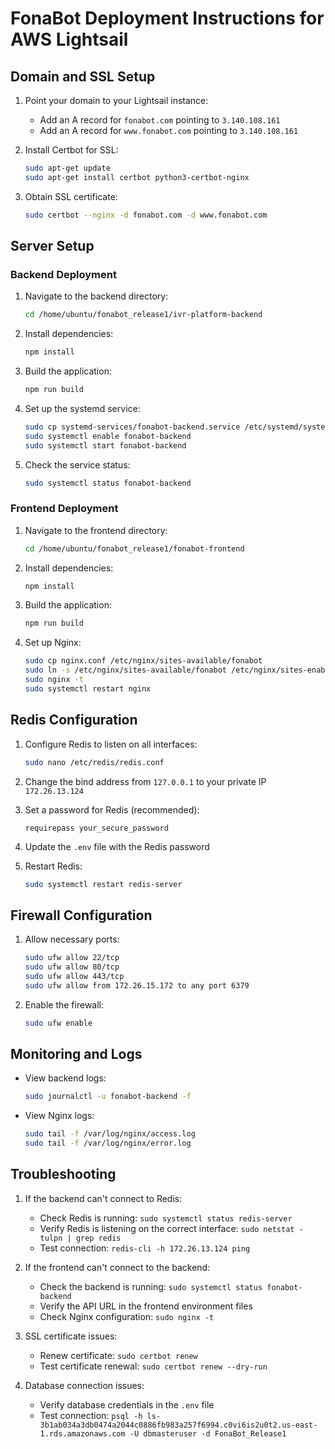 # FonaBot Deployment Instructions for AWS Lightsail

## Domain and SSL Setup

1. Point your domain to your Lightsail instance:
   - Add an A record for `fonabot.com` pointing to `3.140.108.161`
   - Add an A record for `www.fonabot.com` pointing to `3.140.108.161`

2. Install Certbot for SSL:
   ```bash
   sudo apt-get update
   sudo apt-get install certbot python3-certbot-nginx
   ```

3. Obtain SSL certificate:
   ```bash
   sudo certbot --nginx -d fonabot.com -d www.fonabot.com
   ```

## Server Setup

### Backend Deployment

1. Navigate to the backend directory:
   ```bash
   cd /home/ubuntu/fonabot_release1/ivr-platform-backend
   ```

2. Install dependencies:
   ```bash
   npm install
   ```

3. Build the application:
   ```bash
   npm run build
   ```

4. Set up the systemd service:
   ```bash
   sudo cp systemd-services/fonabot-backend.service /etc/systemd/system/
   sudo systemctl enable fonabot-backend
   sudo systemctl start fonabot-backend
   ```

5. Check the service status:
   ```bash
   sudo systemctl status fonabot-backend
   ```

### Frontend Deployment

1. Navigate to the frontend directory:
   ```bash
   cd /home/ubuntu/fonabot_release1/fonabot-frontend
   ```

2. Install dependencies:
   ```bash
   npm install
   ```

3. Build the application:
   ```bash
   npm run build
   ```

4. Set up Nginx:
   ```bash
   sudo cp nginx.conf /etc/nginx/sites-available/fonabot
   sudo ln -s /etc/nginx/sites-available/fonabot /etc/nginx/sites-enabled/
   sudo nginx -t
   sudo systemctl restart nginx
   ```

## Redis Configuration

1. Configure Redis to listen on all interfaces:
   ```bash
   sudo nano /etc/redis/redis.conf
   ```

2. Change the bind address from `127.0.0.1` to your private IP `172.26.13.124`

3. Set a password for Redis (recommended):
   ```
   requirepass your_secure_password
   ```

4. Update the `.env` file with the Redis password

5. Restart Redis:
   ```bash
   sudo systemctl restart redis-server
   ```

## Firewall Configuration

1. Allow necessary ports:
   ```bash
   sudo ufw allow 22/tcp
   sudo ufw allow 80/tcp
   sudo ufw allow 443/tcp
   sudo ufw allow from 172.26.15.172 to any port 6379
   ```

2. Enable the firewall:
   ```bash
   sudo ufw enable
   ```

## Monitoring and Logs

- View backend logs:
  ```bash
  sudo journalctl -u fonabot-backend -f
  ```

- View Nginx logs:
  ```bash
  sudo tail -f /var/log/nginx/access.log
  sudo tail -f /var/log/nginx/error.log
  ```

## Troubleshooting

1. If the backend can't connect to Redis:
   - Check Redis is running: `sudo systemctl status redis-server`
   - Verify Redis is listening on the correct interface: `sudo netstat -tulpn | grep redis`
   - Test connection: `redis-cli -h 172.26.13.124 ping`

2. If the frontend can't connect to the backend:
   - Check the backend is running: `sudo systemctl status fonabot-backend`
   - Verify the API URL in the frontend environment files
   - Check Nginx configuration: `sudo nginx -t`

3. SSL certificate issues:
   - Renew certificate: `sudo certbot renew`
   - Test certificate renewal: `sudo certbot renew --dry-run`

4. Database connection issues:
   - Verify database credentials in the `.env` file
   - Test connection: `psql -h ls-3b1ab034a3db0474a2044c0886fb983a257f6994.c0vi6is2u0t2.us-east-1.rds.amazonaws.com -U dbmasteruser -d FonaBot_Release1`